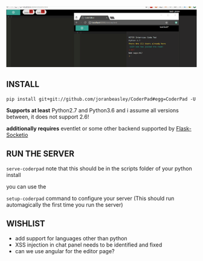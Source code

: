 ![Demo Of Coderpad](docs/demo1.gif)

INSTALL
-------
`pip install git+git://github.com/joranbeasley/CoderPad#egg=CoderPad -U`

**Supports at least** Python2.7 and Python3.6 and i assume all versions between, it does not support 2.6!

**additionally requires** eventlet or some other backend supported by [Flask-Socketio](https://flask-socketio.readthedocs.io/en/latest/#requirements)

RUN THE SERVER
--------------
`serve-coderpad` note that this should be in the scripts folder of your python install

you can use the 

`setup-coderpad` command to configure your server (This should run automagically the first time you run the server)

WISHLIST
--------

* add support for languages other than python
* XSS injection in chat panel needs to be identified and fixed
* can we use angular for the editor page?
